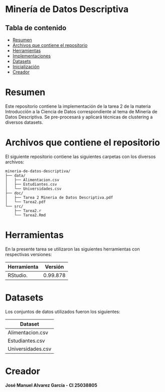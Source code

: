 # Minería de Datos Descriptiva

## Tabla de contenido

* [Resumen](#resumen)
* [Archivos que contiene el repositorio](#archivos-que-contiene-el-repositorio)
* [Herramientas](#herramientas)
* [Implementaciones](#implementaciones)
* [Datasets](#datasets)
* [Inicialización](#inicialización)
* [Creador](#creador)


# Resumen

Este repositorio contiene la implementación de la tarea 2 de la materia Introducción a la Ciencia de Datos correspondiente al tema de Minería de Datos Descriptiva. Se pre-procesará y aplicará técnicas de clustering a diversos datasets.

# Archivos que contiene el repositorio

El siguiente repositorio contiene las siguientes carpetas con los diversos archivos:

```
mineria-de-datos-descriptiva/
├── data/
│   ├── Alimentacion.csv
│   ├── Estudiantes.csv
│   └── Universidades.csv
├── doc/
│   ├── Tarea 2 Mineria de Datos Descriptiva.pdf
│   └── Tarea2.pdf
└── src/  
    ├── Tarea2.r
	└── Tarea2.Rmd

```

# Herramientas

En la presente tarea se utilizaron las siguientes herramientas con respectivas versiones:

| Herramienta                         	 | Versión   													   |                            
|----------------------------------------|-----------------------------------------------------------------|
| RStudio.        			        	 | 0.99.878														   |

# Datasets
Los conjuntos de datos utilizados fueron los siguientes:

| Dataset                        		 |       
|----------------------------------------|
|  Alimentacion.csv            	 		 | 		
|  Estudiantes.csv             			 | 
|  Universidades.csv             		 | 


# Creador

**José Manuel Alvarez García - CI 25038805**
